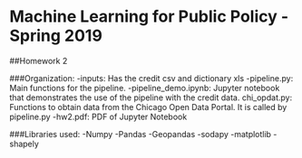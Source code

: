 # Machine Learning for Public Policy - Spring 2019

##Homework 2

###Organization:
-inputs: Has the credit csv and dictionary xls
-pipeline.py: Main functions for the pipeline.
-pipeline_demo.ipynb: Jupyter notebook that demonstrates the use of the pipeline with the credit data.
chi_opdat.py: Functions to obtain data from the Chicago Open Data Portal. It is called by pipeline.py
-hw2.pdf: PDF of Jupyter Notebook

###Libraries used:
-Numpy
-Pandas
-Geopandas
-sodapy
-matplotlib
-shapely


